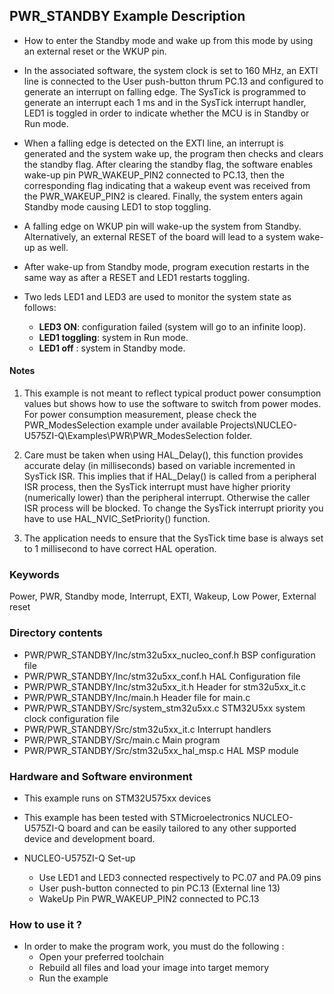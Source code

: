 ## <b>PWR_STANDBY Example Description</b>

-   How to enter the Standby mode and wake up from this mode by using an external reset or the WKUP pin.

-   In the associated software, the system clock is set to 160 MHz, an EXTI line
is connected to the User push-button thrum PC.13 and configured to generate an interrupt on falling edge.
The SysTick is programmed to generate an interrupt each 1 ms and in the SysTick
interrupt handler, LED1 is toggled in order to indicate whether the MCU is in Standby or Run mode.

-   When a falling edge is detected on the EXTI line, an interrupt is generated and the system wake up,
the program then checks and clears the standby flag.
After clearing the standby flag, the software enables wake-up pin PWR_WAKEUP_PIN2 connected to PC.13, then
the corresponding flag indicating that a wakeup event was received from the PWR_WAKEUP_PIN2 is cleared.
Finally, the system enters again Standby mode causing LED1 to stop toggling.

-   A falling edge on WKUP pin will wake-up the system from Standby.
Alternatively, an external RESET of the board will lead to a system wake-up as well.

-   After wake-up from Standby mode, program execution restarts in the same way as after a RESET and LED1 restarts toggling.

-   Two leds LED1 and LED3 are used to monitor the system state as follows:

    -   **LED3 ON**: configuration failed (system will go to an infinite loop).
    -   **LED1 toggling**: system in Run mode.
    -   **LED1 off** : system in Standby mode.

#### <b>Notes</b>

 1. This example is not meant to reflect typical product power consumption values but shows how to use the software to switch from power modes.
For power consumption measurement, please check the PWR_ModesSelection example under  available Projects\NUCLEO-U575ZI-Q\Examples\PWR\PWR_ModesSelection folder.

 2. Care must be taken when using HAL_Delay(), this function provides accurate delay (in milliseconds)
    based on variable incremented in SysTick ISR. This implies that if HAL_Delay() is called from
    a peripheral ISR process, then the SysTick interrupt must have higher priority (numerically lower)
    than the peripheral interrupt. Otherwise the caller ISR process will be blocked.
    To change the SysTick interrupt priority you have to use HAL_NVIC_SetPriority() function.

 3. The application needs to ensure that the SysTick time base is always set to 1 millisecond
    to have correct HAL operation.

### <b>Keywords</b>

Power, PWR, Standby mode, Interrupt, EXTI, Wakeup, Low Power, External reset

### <b>Directory contents</b>

-   PWR/PWR_STANDBY/Inc/stm32u5xx_nucleo_conf.h  BSP configuration file
-   PWR/PWR_STANDBY/Inc/stm32u5xx_conf.h         HAL Configuration file
-   PWR/PWR_STANDBY/Inc/stm32u5xx_it.h           Header for stm32u5xx_it.c
-   PWR/PWR_STANDBY/Inc/main.h                   Header file for main.c
-   PWR/PWR_STANDBY/Src/system_stm32u5xx.c       STM32U5xx system clock configuration file
-   PWR/PWR_STANDBY/Src/stm32u5xx_it.c           Interrupt handlers
-   PWR/PWR_STANDBY/Src/main.c                   Main program
-   PWR/PWR_STANDBY/Src/stm32u5xx_hal_msp.c      HAL MSP module

### <b>Hardware and Software environment</b>

-   This example runs on STM32U575xx devices

-   This example has been tested with STMicroelectronics NUCLEO-U575ZI-Q
    board and can be easily tailored to any other supported device
    and development board.

-   NUCLEO-U575ZI-Q Set-up
    -   Use LED1 and LED3 connected respectively to PC.07 and PA.09 pins
    -   User push-button connected to pin PC.13 (External line 13)
    -   WakeUp Pin PWR_WAKEUP_PIN2 connected to PC.13

### <b>How to use it ?</b>

-   In order to make the program work, you must do the following :
    -   Open your preferred toolchain
    -   Rebuild all files and load your image into target memory
    -   Run the example


